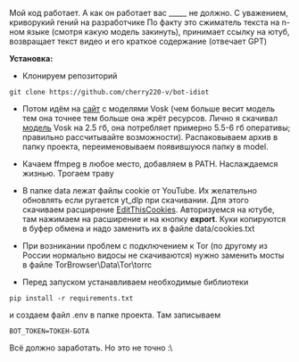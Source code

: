 Мой код работает. А как он работает вас _____ не должно. С уважением, криворукий гений на разработчике
По факту это сжиматель текста на n-ном языке (смотря какую модель закинуть), принимает ссылку на ютуб, возвращает текст видео и его краткое содержание (отвечает GPT)

**Установка:**

- Клонируем репозиторий
```
git clone https://github.com/cherry220-v/bot-idiot
```

- Потом идём на [сайт](https://alphacephei.com/vosk/models) с моделями Vosk (чем больше весит модель тем она точнее тем больше она жрёт ресурсов. Лично я скачивал [модель](https://alphacephei.com/vosk/models#:~:text=Apache%202.0-,vosk%2Dmodel%2Dru%2D0.10,-2.5G) Vosk на 2.5 гб, она потребляет примерно 5.5-6 гб оперативы; правильно рассчитывайте возможности). Распаковываем архив в папку проекта, переименовываем появившуюся папку в model.

- Качаем ffmpeg в любое место, добавляем в PATH. Наслаждаемся жизнью. Трогаем траву

- В папке data лежат файлы cookie от YouTube. Их желательно обновлять если ругается yt_dlp при скачивании. Для этого скачиваем расширение [EditThisCookies](https://chromewebstore.google.com/detail/editthiscookies/hlgpnddmgbhkmilmcnejaibhmoiljhhb). Авторизуемся на ютубе, там нажимаем на расширение и на кнопку **export**. Куки копируются в буфер обмена и надо заменить их в файле data/cookies.txt

- При возникании проблем с подключением к Tor (по другому из России нормально видосы не скачиваются) нужно заменить мосты в файле TorBrowser\Data\Tor\torrc

- Перед запуском устанавливаем необходимые библиотеки
```
pip install -r requirements.txt
```
и создаем файл .env в папке проекта. Там записываем
```
BOT_TOKEN=ТОКЕН-БОТА
```
Всё должно заработать. Но это не точно :\